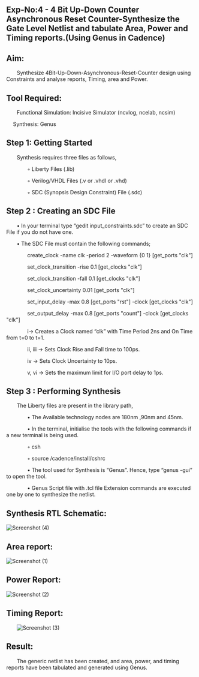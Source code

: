 ## Exp-No:4 - 4 Bit Up-Down Counter Asynchronous Reset Counter-Synthesize the Gate Level Netlist and tabulate Area, Power and Timing reports.(Using Genus in Cadence)
## Aim:

  Synthesize 4Bit-Up-Down-Asynchronous-Reset-Counter design using Constraints and analyse reports, Timing, area and Power.

## Tool Required:

  Functional Simulation: Incisive Simulator (ncvlog, ncelab, ncsim)

   Synthesis: Genus

## Step 1: Getting Started

  Synthesis requires three files as follows,

    ◦ Liberty Files (.lib)

    ◦ Verilog/VHDL Files (.v or .vhdl or .vhd)

    ◦ SDC (Synopsis Design Constraint) File (.sdc)

## Step 2 : Creating an SDC File

  • In your terminal type “gedit input_constraints.sdc” to create an SDC File if you do not have one.

  • The SDC File must contain the following commands;

    create_clock -name clk -period 2 -waveform {0 1} [get_ports "clk"]

    set_clock_transition -rise 0.1 [get_clocks "clk"]

    set_clock_transition -fall 0.1 [get_clocks "clk"]

    set_clock_uncertainty 0.01 [get_ports "clk"]

    set_input_delay -max 0.8 [get_ports "rst"] -clock [get_clocks "clk"]

    set_output_delay -max 0.8 [get_ports "count"] -clock [get_clocks "clk"]

    i→ Creates a Clock named “clk” with Time Period 2ns and On Time from t=0 to t=1.

    ii, iii → Sets Clock Rise and Fall time to 100ps.

    iv → Sets Clock Uncertainty to 10ps.

    v, vi → Sets the maximum limit for I/O port delay to 1ps.

## Step 3 : Performing Synthesis

  The Liberty files are present in the library path,

    • The Available technology nodes are 180nm ,90nm and 45nm.

    • In the terminal, initialise the tools with the following commands if a new terminal is being used.

    ◦ csh

    ◦ source /cadence/install/cshrc

    • The tool used for Synthesis is “Genus”. Hence, type “genus -gui” to open the tool.

    • Genus Script file with .tcl file Extension commands are executed one by one to synthesize the netlist.


## Synthesis RTL Schematic:


![Screenshot (4)](https://github.com/user-attachments/assets/16011478-8502-46fb-a46b-4acbc42eb05b)


## Area report:


![Screenshot (1)](https://github.com/user-attachments/assets/6ad23a44-2b9b-4941-985a-9a88c27eb6ab)





## Power Report:


![Screenshot (2)](https://github.com/user-attachments/assets/3e959967-2c83-4851-9e55-e951ec945ab1)

## Timing Report:

  ![Screenshot (3)](https://github.com/user-attachments/assets/7ed7ccc7-3a4a-456f-a4b8-9d9bb38aee88)



## Result:

  The generic netlist has been created, and area, power, and timing reports have been tabulated and generated using Genus.


